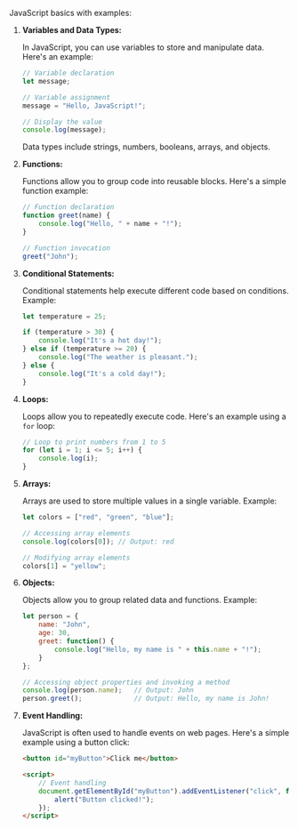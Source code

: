 JavaScript basics with examples:

1. **Variables and Data Types:**

   In JavaScript, you can use variables to store and manipulate data. Here's an example:

   ```javascript
   // Variable declaration
   let message;

   // Variable assignment
   message = "Hello, JavaScript!";

   // Display the value
   console.log(message);
   ```

   Data types include strings, numbers, booleans, arrays, and objects.

2. **Functions:**

   Functions allow you to group code into reusable blocks. Here's a simple function example:

   ```javascript
   // Function declaration
   function greet(name) {
       console.log("Hello, " + name + "!");
   }

   // Function invocation
   greet("John");
   ```

3. **Conditional Statements:**

   Conditional statements help execute different code based on conditions. Example:

   ```javascript
   let temperature = 25;

   if (temperature > 30) {
       console.log("It's a hot day!");
   } else if (temperature >= 20) {
       console.log("The weather is pleasant.");
   } else {
       console.log("It's a cold day!");
   }
   ```

4. **Loops:**

   Loops allow you to repeatedly execute code. Here's an example using a `for` loop:

   ```javascript
   // Loop to print numbers from 1 to 5
   for (let i = 1; i <= 5; i++) {
       console.log(i);
   }
   ```

5. **Arrays:**

   Arrays are used to store multiple values in a single variable. Example:

   ```javascript
   let colors = ["red", "green", "blue"];

   // Accessing array elements
   console.log(colors[0]); // Output: red

   // Modifying array elements
   colors[1] = "yellow";
   ```

6. **Objects:**

   Objects allow you to group related data and functions. Example:

   ```javascript
   let person = {
       name: "John",
       age: 30,
       greet: function() {
           console.log("Hello, my name is " + this.name + "!");
       }
   };

   // Accessing object properties and invoking a method
   console.log(person.name);   // Output: John
   person.greet();             // Output: Hello, my name is John!
   ```

7. **Event Handling:**

   JavaScript is often used to handle events on web pages. Here's a simple example using a button click:

   ```html
   <button id="myButton">Click me</button>

   <script>
       // Event handling
       document.getElementById("myButton").addEventListener("click", function() {
           alert("Button clicked!");
       });
   </script>
   ```

